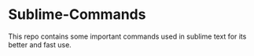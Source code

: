 # Sublime-Commands
This repo contains some important commands used in sublime text for its better and fast use.


